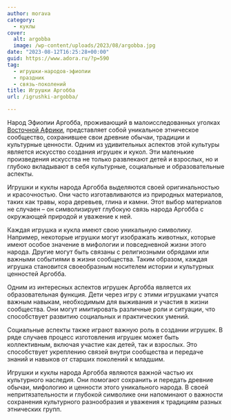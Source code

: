 ```yaml
---
author: morava
category:
  - куклы
cover:
  alt: argobba
  image: /wp-content/uploads/2023/08/argobba.jpg
date: "2023-08-12T16:25:28+00:00"
guid: https://www.adora.ru/?p=590
tag:
  - игрушки-народов-эфиопии
  - праздник
  - связь-поколений
title: Игрушки Аргобба
url: /igrushki-argobba/

---
```

Народ Эфиопии Аргобба, проживающий в малоисследованных уголках [Восточной Африки](https://www.adora.ru/igrushki-afar/362/), представляет собой уникальное этническое сообщество, сохранившее свои древние обычаи, традиции и культурные ценности. Одним из удивительных аспектов этой культуры является искусство создания игрушек и кукол. Эти маленькие произведения искусства не только развлекают детей и взрослых, но и глубоко вкладывают в себя культурные, социальные и образовательные аспекты.

Игрушки и куклы народа Аргобба выделяются своей оригинальностью и красочностью. Они часто изготавливаются из природных материалов, таких как травы, кора деревьев, глина и камни. Этот выбор материалов не случаен – он символизирует глубокую связь народа Аргобба с окружающей природой и уважение к ней.

Каждая игрушка и кукла имеют свою уникальную символику. Например, некоторые игрушки могут изображать животных, которые имеют особое значение в мифологии и повседневной жизни этого народа. Другие могут быть связаны с религиозными обрядами или важными событиями в жизни сообщества. Таким образом, каждая игрушка становится своеобразным носителем истории и культурных ценностей Аргобба.

Одним из интересных аспектов игрушек Аргобба является их образовательная функция. Дети через игру с этими игрушками учатся важным навыкам, необходимым для выживания и участия в жизни сообщества. Они могут имитировать различные роли и ситуации, что способствует развитию социальных и практических умений.

Социальные аспекты также играют важную роль в создании игрушек. В ряде случаев процесс изготовления игрушек может быть коллективным, включая участие как детей, так и взрослых. Это способствует укреплению связей внутри сообщества и передаче знаний и навыков от старших поколений к младшим.

Игрушки и куклы народа Аргобба являются важной частью их культурного наследия. Они помогают сохранить и передать древние обычаи, мифологию и ценности этого уникального народа. В своей непритязательности и глубокой символике они напоминают о важности сохранения культурного разнообразия и уважения к традициям разных этнических групп.
